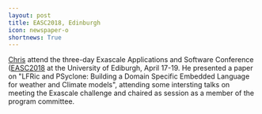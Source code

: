```yaml
---
layout: post 
title: EASC2018, Edinburgh
icon: newspaper-o 
shortnews: True 
---
```


[Chris](bio/chris.html) attend the three-day Exascale Applications and Software Conference ([EASC2018](http://www.easc2018.ed.ac.uk) at the University of Ediburgh, April 17-19. He presented a paper on "LFRic and PSyclone: Building a Domain Specific Embedded Language for weather and Climate models", attending some intersting talks on meeting the Exascale challenge and chaired as session as a member of the program committee.